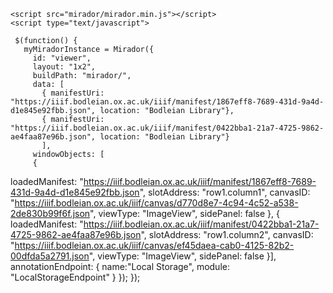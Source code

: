 <!DOCTYPE html>
<html>
  <head>
    <meta charset="utf-8">
    <meta http-equiv="X-UA-Compatible" content="IE=edge,chrome=1">
    <link rel="stylesheet" type="text/css" href="mirador/css/mirador-combined.css">
    <title>Mirador Viewer</title>
    <style type="text/css">
     #viewer {
       width: 100%;
       height: 100%;
       position: fixed;
     }
    </style>
  </head>
  <body>
    <div id="viewer"></div>

    <script src="mirador/mirador.min.js"></script>
    <script type="text/javascript">

     $(function() {
       myMiradorInstance = Mirador({
         id: "viewer",
         layout: "1x2",
         buildPath: "mirador/",
         data: [
           { manifestUri: "https://iiif.bodleian.ox.ac.uk/iiif/manifest/1867eff8-7689-431d-9a4d-d1e845e92fbb.json", location: "Bodleian Library"},
           { manifestUri: "https://iiif.bodleian.ox.ac.uk/iiif/manifest/0422bba1-21a7-4725-9862-ae4faa87e96b.json", location: "Bodleian Library"}
           ],
         windowObjects: [
         {
loadedManifest: "https://iiif.bodleian.ox.ac.uk/iiif/manifest/1867eff8-7689-431d-9a4d-d1e845e92fbb.json",
slotAddress: "row1.column1",
canvasID: "https://iiif.bodleian.ox.ac.uk/iiif/canvas/d770d8e7-4c94-4c52-a538-2de830b99f6f.json",
viewType: "ImageView",
sidePanel: false
},
{
loadedManifest: "https://iiif.bodleian.ox.ac.uk/iiif/manifest/0422bba1-21a7-4725-9862-ae4faa87e96b.json",
slotAddress: "row1.column2",
canvasID: "https://iiif.bodleian.ox.ac.uk/iiif/canvas/ef45daea-cab0-4125-82b2-00dfda5a2791.json",
viewType: "ImageView",
sidePanel: false
}],
         annotationEndpoint: {
           name:"Local Storage",
           module: "LocalStorageEndpoint" }
       });
     });
    </script>
  </body>
</html>
